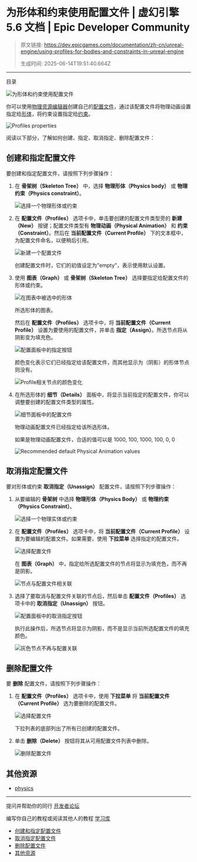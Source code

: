 # 为形体和约束使用配置文件 | 虚幻引擎 5.6 文档 | Epic Developer Community

> 原文链接: https://dev.epicgames.com/documentation/zh-cn/unreal-engine/using-profiles-for-bodies-and-constraints-in-unreal-engine
> 
> 生成时间: 2025-06-14T19:51:40.664Z

---

目录

![为形体和约束使用配置文件](https://dev.epicgames.com/community/api/documentation/image/f0cce6e6-55d9-4754-a208-d3300c3a0e26?resizing_type=fill&width=1920&height=335)

你可以使用[物理资源编辑器](/documentation/zh-cn/unreal-engine/physics-asset-editor-interface-in-unreal-engine)创建自己的[配置文件](/documentation/zh-cn/unreal-engine/physics-asset-editor-in-unreal-engine---tools-and-profiles)，通过该配置文件将物理动画设置指定给[形体](/documentation/zh-cn/unreal-engine/physics-bodies-in-unreal-engine)，将约束设置指定给[约束](/documentation/zh-cn/unreal-engine/physics-constraint-reference-in-unreal-engine)。

![Profiles properties](https://d1iv7db44yhgxn.cloudfront.net/documentation/images/0860a766-0b93-42a8-8d6a-0f78ae70e84d/profiles.png)

阅读以下部分，了解如何创建、指定、取消指定、删除配置文件：

## 创建和指定配置文件

要创建和指定配置文件，请按照下列步骤操作：

1.  在 **骨架树（Skeleton Tree）** 中，选择 **物理形体（Physics body）** 或 **物理约束（Physics constraint）**。
    
    ![选择一个物理形体或约束](https://d1iv7db44yhgxn.cloudfront.net/documentation/images/8a0f8e02-39ed-413a-a3e3-c09cf978af0c/create-assign-01.png)
2.  在 **配置文件（Profiles）** 选项卡中，单击要创建的配置文件类型旁的 **新建（New）** 按键；配置文件类型有 **物理动画（Physical Animation）** 和 **约束（Constraint）**。然后在 **当前配置文件（Current Profile）** 下的文本框中，为配置文件命名，以便稍后引用。
    
    ![新建一个配置文件](https://d1iv7db44yhgxn.cloudfront.net/documentation/images/74fc4701-a917-4175-8231-dda9acee6be2/create-assign-02.png)
    
    创建配置文件时，它们的初值设定为"empty"，表示使用默认设置。
    
3.  使用 **图表（Graph）** 或 **骨架树（Skeleton Tree）** 选择要指定给配置文件的形体或约束。
    
    ![在图表中被选中的形体](https://d1iv7db44yhgxn.cloudfront.net/documentation/images/ac60315b-f3b4-4c60-8e6e-f1b61eebfe5f/create-assign-03.png)
    
    所选形体的图表。
    
    然后在 **配置文件（Profiles）** 选项卡中，将 **当前配置文件（Current Profile）** 设置为要使用的配置文件，并单击 **指定（Assign）**。所选节点将从阴影变为填充色。
    
    ![配置面板中的指定按钮](https://d1iv7db44yhgxn.cloudfront.net/documentation/images/ea2d2710-ff82-4824-9798-7790deb2b8ac/create-assign-03a.png)
    
    颜色变化表示它们已经指定给该配置文件，而其他显示为（阴影）的形体节点则没有。
    
    ![Profile相关节点的颜色变化](https://d1iv7db44yhgxn.cloudfront.net/documentation/images/a1f341a7-f946-445c-ab40-74e6820f3e15/create-assign-03b.png)
4.  在所选形体的 **细节（Details）** 面板中，将显示当前指定的配置文件，你可以调整要创建的配置文件类型的属性。
    
    ![细节面板中的配置文件](https://d1iv7db44yhgxn.cloudfront.net/documentation/images/39104950-0ced-48bb-968c-6914379147ce/create-assign-04.png)
    
    物理动画配置文件已经指定给该所选形体。
    
    如果是物理动画配置文件，合适的值可以是 1000, 100, 1000, 100, 0, 0
    
    ![Recommended default Physical Animation values](https://d1iv7db44yhgxn.cloudfront.net/documentation/images/a462e5c1-db8d-405c-a766-1c553c428dc2/physical-animation-start-values.png)
    

## 取消指定配置文件

要对形体或约束 **取消指定（Unassign）** 配置文件，请按照下列步骤操作：

1.  从要编辑的 **骨架树** 中选择 **物理形体（Physics Body）** 或 **物理约束（Physics Constraint）**。
    
    ![选择一个物理实体或约束](https://d1iv7db44yhgxn.cloudfront.net/documentation/images/8b002a69-b2c0-4d52-b251-5dd21796ff20/create-assign-01.png)
2.  在 **配置文件（Profiles）** 选项卡中，将 **当前配置文件（Current Profile）** 设置为要编辑的配置文件。如果需要，使用 **下拉菜单** 选择指定的配置文件。
    
    ![选择配置文件](https://d1iv7db44yhgxn.cloudfront.net/documentation/images/34cd364b-63f7-4976-aeb7-31c75bb86204/unassign-02.png)
    
    在 **图表（Graph）** 中，指定给所选配置文件的节点将显示为填充色，而不再是阴影。
    
    ![节点与配置文件相关联](https://d1iv7db44yhgxn.cloudfront.net/documentation/images/a91b775c-3ee1-40a4-8286-ab870c0c3dd4/create-assign-03b.png)
3.  选择了要取消与配置文件关联的节点后，然后单击 **配置文件（Profiles）** 选项卡中的 **取消指定（Unassign）** 按钮。
    
    ![配置面板中的取消指定按钮](https://d1iv7db44yhgxn.cloudfront.net/documentation/images/c2e3fc59-0179-480a-9d1f-dc733062d1fb/unassign-03.png)
    
    执行此操作后，所选节点将显示为阴影，而不是显示当前所选配置文件的填充颜色。
    
    ![灰色节点不再与配置关联](https://d1iv7db44yhgxn.cloudfront.net/documentation/images/3eb11fed-cbea-4fa1-8e26-89bab8eb6dbe/create-assign-03.png)

## 删除配置文件

要 **删除** 配置文件，请按照下列步骤操作：

1.  在 **配置文件（Profiles）** 选项卡中，使用 **下拉菜单** 将 **当前配置文件（Current Profile）** 选为要删除的配置文件。
    
    ![选择配置文件](https://d1iv7db44yhgxn.cloudfront.net/documentation/images/910f14de-7cd1-498d-a633-6603fd8866d8/delete-profiles-01.png)
    
    下拉列表的底部列出了所有已创建的配置文件。
    
2.  单击 **删除（Delete）** 按钮将其从可用配置文件列表中删除。
    
    ![删除配置文件](https://d1iv7db44yhgxn.cloudfront.net/documentation/images/0996c376-471e-4fbb-afc7-b40bf46704b2/delete-profile-02.png)

## 其他资源

-   [physics](https://dev.epicgames.com/community/search?query=physics)

* * *

提问并帮助你的同行 [开发者论坛](https://forums.unrealengine.com/categories?tag=unreal-engine)

编写你自己的教程或阅读其他人的教程 [学习库](https://dev.epicgames.com/community/unreal-engine/learning)

-   [创建和指定配置文件](/documentation/zh-cn/unreal-engine/using-profiles-for-bodies-and-constraints-in-unreal-engine#%E5%88%9B%E5%BB%BA%E5%92%8C%E6%8C%87%E5%AE%9A%E9%85%8D%E7%BD%AE%E6%96%87%E4%BB%B6)
-   [取消指定配置文件](/documentation/zh-cn/unreal-engine/using-profiles-for-bodies-and-constraints-in-unreal-engine#%E5%8F%96%E6%B6%88%E6%8C%87%E5%AE%9A%E9%85%8D%E7%BD%AE%E6%96%87%E4%BB%B6)
-   [删除配置文件](/documentation/zh-cn/unreal-engine/using-profiles-for-bodies-and-constraints-in-unreal-engine#%E5%88%A0%E9%99%A4%E9%85%8D%E7%BD%AE%E6%96%87%E4%BB%B6)
-   [其他资源](/documentation/zh-cn/unreal-engine/using-profiles-for-bodies-and-constraints-in-unreal-engine#%E5%85%B6%E4%BB%96%E8%B5%84%E6%BA%90)